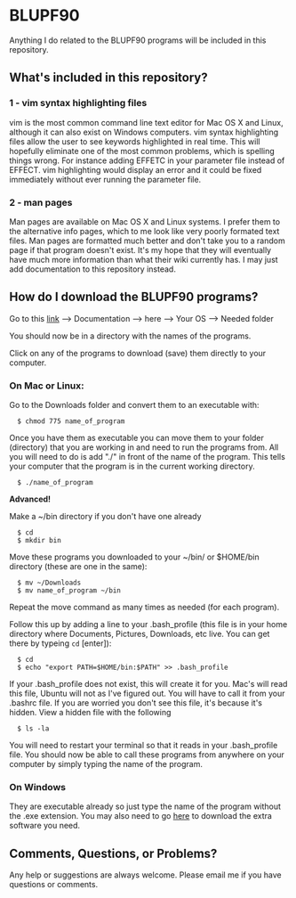 # BLUPF90

Anything I do related to the BLUPF90 programs will be included in this repository. 

## What's included in this repository?

### 1 - vim syntax highlighting files

vim is the most common command line text editor for Mac OS X and Linux, although it can also exist on Windows computers. vim syntax highlighting files allow the user to see keywords highlighted in real time. This will hopefully eliminate one of the most common problems, which is spelling things wrong. For instance adding EFFETC in your parameter file instead of EFFECT. vim highlighting would display an error and it could be fixed immediately without ever running the parameter file. 

### 2 - man pages

Man pages are available on Mac OS X and Linux systems. I prefer them to the alternative info pages, which to me look like very poorly formated text files. Man pages are formatted much better and don't take you to a random page if that program doesn't exist. It's my hope that they will eventually have much more information than what their wiki currently has. I may just add documentation to this repository instead. 

## How do I download the BLUPF90 programs?

Go to this [link](http://nce.ads.uga.edu/wiki/doku.php?id=start) --> Documentation --> here --> Your OS --> Needed folder

You should now be in a directory with the names of the programs. 

Click on any of the programs to download (save) them directly to your computer. 

### On Mac or Linux:

Go to the Downloads folder and convert them to an executable with:
```
  $ chmod 775 name_of_program
```

Once you have them as executable you can move them to your folder (directory) that you are working in and need to run the programs from. All you will need to do is add "./" in front of the name of the program. This tells your computer that the program is in the current working directory. 
```
  $ ./name_of_program
```

**Advanced!**

Make a ~/bin directory if you don't have one already
```
  $ cd
  $ mkdir bin
```

Move these programs you downloaded to your ~/bin/ or $HOME/bin directory (these are one in the same):
```
  $ mv ~/Downloads
  $ mv name_of_program ~/bin
```
Repeat the move command as many times as needed (for each program). 

Follow this up by adding a line to your .bash_profile (this file is in your home directory where Documents, Pictures, Downloads, etc live. You can get there by typeing `cd` [enter]):
```
  $ cd
  $ echo "export PATH=$HOME/bin:$PATH" >> .bash_profile
```
If your .bash_profile does not exist, this will create it for you. Mac's will read this file, Ubuntu will not as I've figured out. You will have to call it from your .bashrc file. If you are worried you don't see this file, it's because it's hidden. View a hidden file with the following
```
  $ ls -la
```
You will need to restart your terminal so that it reads in your .bash_profile file. You should now be able to call these programs from anywhere on your computer by simply typing the name of the program. 

### On Windows

They are executable already so just type the name of the program without the .exe extension. You may also need to go [here](http://nce.ads.uga.edu/wiki/doku.php?id=faq.windows) to download the extra software you need. 

## Comments, Questions, or Problems?

Any help or suggestions are always welcome. Please email me if you have questions or comments. 

